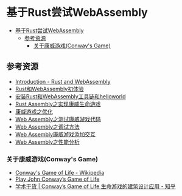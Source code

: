 # 基于Rust尝试WebAssembly

<!--ts-->
* [基于Rust尝试WebAssembly](#基于rust尝试webassembly)
   * [参考资源](#参考资源)
      * [关于康威游戏(Conway's Game)](#关于康威游戏conways-game)

<!-- Created by https://github.com/ekalinin/github-markdown-toc -->
<!-- Added by: runner, at: Thu Jul 28 06:29:47 UTC 2022 -->

<!--te-->

## 参考资源

- [Introduction - Rust and WebAssembly](https://rustwasm.github.io/docs/book/introduction.html)
- [Rust和WebAssembly初体验](https://web.archive.org/web/20220628021752/https://mp.weixin.qq.com/s/pEvCIZUmQkxBpgfG1IjWeQ)
- [安装Rust和WebAssembly工具链和helloworld](https://web.archive.org/web/20220628021759/https://mp.weixin.qq.com/s/yZ-oeM8gvqaDLxbyHMq3cQ)
- [Rust Assembly之实现康威生命游戏](https://web.archive.org/web/20220628021820/https://mp.weixin.qq.com/s/H-hXqMJ34rWgSGZU_WBBTA)
- [康威游戏之优化](https://web.archive.org/web/20220628021845/https://mp.weixin.qq.com/s/RINEWLkLOXEAbzw_ZuZiyA)
- [Web Assembly之测试康威游戏代码](https://web.archive.org/web/20220628021902/https://mp.weixin.qq.com/s/Y_PL_rhLzdv4yXFNjrRNgw)
- [Web Assembly之调试方法](https://web.archive.org/web/20220628021918/https://mp.weixin.qq.com/s/8GcasoM-K-T9EXY7LMuKnQ)
- [Web Assembly康威游戏添加交互](https://web.archive.org/web/20220628063042/https://mp.weixin.qq.com/s/3nn8on2ubRccgZxM8h2TJQ)
- [Web Assembly之性能分析](https://web.archive.org/web/20220628021938/https://mp.weixin.qq.com/s/t00GVCtN6iDKqlCi7zcA1A)

### 关于康威游戏(Conway's Game)

- [Conway's Game of Life - Wikipedia](https://en.wikipedia.org/wiki/Conway%27s_Game_of_Life)
- [Play John Conway’s Game of Life](https://playgameoflife.com/)
- [学术干货 | Conway’s Game of Life 生命游戏的建筑设计应用 - 知乎](https://zhuanlan.zhihu.com/p/261431820)